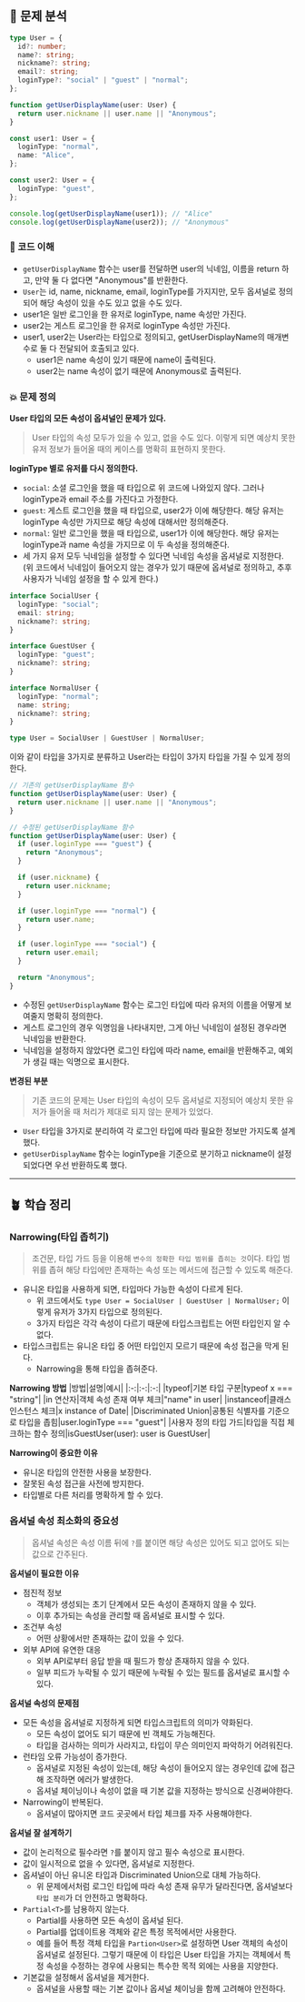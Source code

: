 ## 📝 문제 분석
```typescript
type User = {
  id?: number;
  name?: string;
  nickname?: string;
  email?: string;
  loginType?: "social" | "guest" | "normal";
};

function getUserDisplayName(user: User) {
  return user.nickname || user.name || "Anonymous";
}

const user1: User = {
  loginType: "normal",
  name: "Alice",
};

const user2: User = {
  loginType: "guest",
};

console.log(getUserDisplayName(user1)); // "Alice"
console.log(getUserDisplayName(user2)); // "Anonymous"
```
### 👀 코드 이해 
- `getUserDisplayName` 함수는 user를 전달하면 user의 닉네임, 이름을 return 하고, 만약 둘 다 없다면 "Anonymous"를 반환한다.
- `User`는 id, name, nickname, email, loginType를 가지지만, 모두 옵셔널로 정의되어 해당 속성이 있을 수도 있고 없을 수도 있다.
- user1은 일반 로그인을 한 유저로 loginType, name 속성만 가진다.
- user2는 게스트 로그인을 한 유저로 loginType 속성만 가진다.
- user1, user2는 User라는 타입으로 정의되고, getUserDisplayName의 매개변수로 둘 다 전달되어 호출되고 있다.
  - user1은 name 속성이 있기 때문에 name이 출력된다.
  - user2는 name 속성이 없기 때문에 Anonymous로 출력된다.

### 💥 문제 정의
**User 타입의 모든 속성이 옵셔널인 문제가 있다.**

> User 타입의 속성 모두가 있을 수 있고, 없을 수도 있다. 이렇게 되면 예상치 못한 유저 정보가 들어올 때의 케이스를 명확히 표현하지 못한다.

**loginType 별로 유저를 다시 정의한다.**

- `social`: 소셜 로그인을 했을 때 타입으로 위 코드에 나와있지 않다. 그러나 loginType과 email 주소를 가진다고 가정한다.
- `guest`: 게스트 로그인을 했을 때 타입으로, user2가 이에 해당한다. 해당 유저는 loginType 속성만 가지므로 해당 속성에 대해서만 정의해준다.
- `normal`: 일반 로그인을 했을 때 타입으로, user1가 이에 해당한다. 해당 유저는 loginType과 name 속성을 가지므로 이 두 속성을 정의해준다.
- 세 가지 유저 모두 닉네임을 설정할 수 있다면 닉네임 속성을 옵셔널로 지정한다. (위 코드에서 닉네임이 들어오지 않는 경우가 있기 때문에 옵셔널로 정의하고, 추후 사용자가 닉네임 설정을 할 수 있게 한다.)

```typescript
interface SocialUser {
  loginType: "social";
  email: string;
  nickname?: string;
}

interface GuestUser {
  loginType: "guest";
  nickname?: string;
}

interface NormalUser {
  loginType: "normal";
  name: string;
  nickname?: string;
}

type User = SocialUser | GuestUser | NormalUser;
```

이와 같이 타입을 3가지로 분류하고 User라는 타입이 3가지 타입을 가질 수 있게 정의한다.

```typescript
// 기존의 getUserDisplayName 함수
function getUserDisplayName(user: User) {
  return user.nickname || user.name || "Anonymous";
}

// 수정된 getUserDisplayName 함수
function getUserDisplayName(user: User) {
  if (user.loginType === "guest") {
    return "Anonymous";
  }

  if (user.nickname) {
    return user.nickname;
  }

  if (user.loginType === "normal") {
    return user.name;
  }

  if (user.loginType === "social") {
    return user.email;
  }

  return "Anonymous";
}
```
- 수정된 `getUserDisplayName` 함수는 로그인 타입에 따라 유저의 이름을 어떻게 보여줄지 명확히 정의한다.
- 게스트 로그인의 경우 익명임을 나타내지만, 그게 아닌 닉네임이 설정된 경우라면 닉네임을 반환한다.
- 닉네임을 설정하지 않았다면 로그인 타입에 따라 name, email을 반환해주고, 예외가 생길 때는 익명으로 표시한다.

**변경된 부분**

> 기존 코드의 문제는 User 타입의 속성이 모두 옵셔널로 지정되어 예상치 못한 유저가 들어올 때 처리가 제대로 되지 않는 문제가 있었다. 

- `User` 타입을 3가지로 분리하여 각 로그인 타입에 따라 필요한 정보만 가지도록 설계했다.
- `getUserDisplayName` 함수는 loginType을 기준으로 분기하고 nickname이 설정되었다면 우선 반환하도록 했다.


---

## 🪴 학습 정리

### Narrowing(타입 좁히기)
> 조건문, 타입 가드 등을 이용해 `변수의 정확한 타입 범위를 좁히는 것`이다. 타입 범위를 좁혀 해당 타입에만 존재하는 속성 또는 메서드에 접근할 수 있도록 해준다.

- 유니온 타입을 사용하게 되면, 타입마다 가능한 속성이 다르게 된다.
  - 위 코드에서도 `type User = SocialUser | GuestUser | NormalUser;` 이렇게 유저가 3가지 타입으로 정의된다. 
  - 3가지 타입은 각각 속성이 다르기 때문에 타입스크립트는 어떤 타입인지 알 수 없다.
- 타입스크립트는 유니온 타입 중 어떤 타입인지 모르기 때문에 속성 접근을 막게 된다.
  - Narrowing을 통해 타입을 좁혀준다.

**Narrowing 방법**
|방법|설명|예시|
|:-:|:-:|:-:|
|typeof|기본 타입 구분|typeof x === "string"|
|in 연산자|객체 속성 존재 여부 체크|"name" in user|
|instanceof|클래스 인스턴스 체크|x instance of Date|
|Discriminated Union|공통된 식별자를 기준으로 타입을 좁힘|user.loginType === "guest"|
|사용자 정의 타입 가드|타입을 직접 체크하는 함수 정의|isGuestUser(user): user is GuestUser|

**Narrowing이 중요한 이유**
- 유니온 타입의 안전한 사용을 보장한다.
- 잘못된 속성 접근을 사전에 방지한다.
- 타입별로 다른 처리를 명확하게 할 수 있다.

### 옵셔널 속성 최소화의 중요성
> 옵셔널 속성은 속성 이름 뒤에 `?`를 붙이면 해당 속성은 있어도 되고 없어도 되는 값으로 간주된다. 

**옵셔널이 필요한 이유**
- 점진적 정보 
  - 객체가 생성되는 초기 단계에서 모든 속성이 존재하지 않을 수 있다.
  - 이후 추가되는 속성을 관리할 때 옵셔널로 표시할 수 있다.
- 조건부 속성
  - 어떤 상황에서만 존재하는 값이 있을 수 있다.
- 외부 API에 유연한 대응
  - 외부 API로부터 응답 받을 때 필드가 항상 존재하지 않을 수 있다.
  - 일부 피드가 누락될 수 있기 때문에 누락될 수 있는 필드를 옵셔널로 표시할 수 있다.

**옵셔널 속성의 문제점**
- 모든 속성을 옵셔널로 지정하게 되면 타입스크립트의 의미가 약화된다.
  - 모든 속성이 없어도 되기 때문에 빈 객체도 가능해진다.
  - 타입을 검사하는 의미가 사라지고, 타입이 무슨 의미인지 파악하기 어려워진다.
- 런타임 오류 가능성이 증가한다.
  - 옵셔널로 지정된 속성이 있는데, 해당 속성이 들어오지 않는 경우인데 값에 접근해 조작하면 에러가 발생한다.
  - 옵셔널 체이닝이나 속성이 없을 때 기본 값을 지정하는 방식으로 신경써야한다.
- Narrowing이 반복된다.
  - 옵셔널이 많아지면 코드 곳곳에서 타입 체크를 자주 사용해야한다.

**옵셔널 잘 설계하기**
- 값이 논리적으로 필수라면 `?`를 붙이지 않고 필수 속성으로 표시한다.
- 값이 일시적으로 없을 수 있다면, 옵셔널로 지정한다.
- 옵셔널이 아닌 유니온 타입과 Discriminated Union으로 대체 가능하다.
  - 위 문제에서처럼 로그인 타입에 따라 속성 존재 유무가 달라진다면, 옵셔널보다 `타입 분리`가 더 안전하고 명확하다.
- `Partial<T>`를 남용하지 않는다.
  - Partial를 사용하면 모든 속성이 옵셔널 된다.
  - Partial를 업데이트용 객체와 같은 특정 목적에서만 사용한다.
  - 예를 들어 특정 객체 타입을 `Partion<User>`로 설정하면 User 객체의 속성이 옵셔널로 설정된다. 그렇기 때문에 이 타입은 User 타입을 가지는 객체에서 특정 속성을 수정하는 경우에 사용되는 특수한 목적 외에는 사용을 지양한다.
- 기본값을 설정해서 옵셔널을 제거한다.
  - 옵셔널을 사용할 때는 기본 값이나 옵셔널 체이닝을 함께 고려해야 안전하다.
  